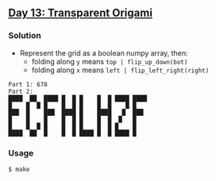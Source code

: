 ## [Day 13: Transparent Origami](https://adventofcode.com/2021/day/13)

### Solution
- Represent the grid as a boolean numpy array, then:
    - folding along `y` means `top | flip_up_down(bot)`
    - folding along `x` means `left | flip_left_right(right)`
```
Part 1: 678
Part 2:
████  ██  ████ █  █ █    █  █ ████ ████
█    █  █ █    █  █ █    █  █    █ █
███  █    ███  ████ █    ████   █  ███
█    █    █    █  █ █    █  █  █   █
█    █  █ █    █  █ █    █  █ █    █
████  ██  █    █  █ ████ █  █ ████ █
```

### Usage
```
$ make
```
